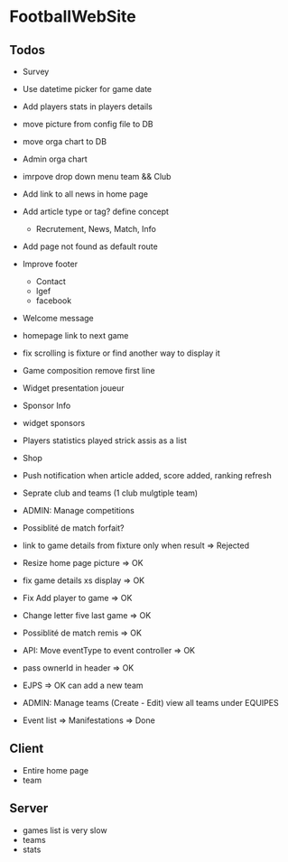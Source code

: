 # FootballWebSite

## Todos

- Survey
- Use datetime picker for game date
- Add players stats in players details
- move picture from config file to DB
- move orga chart to DB
- Admin orga chart
- imrpove drop down menu team && Club
- Add link to all news in home page
- Add article type or tag? define concept
  - Recrutement, News, Match, Info
- Add page not found as default route
- Improve footer
  - Contact
  - lgef
  - facebook
- Welcome message
- homepage link to next game
- fix scrolling is fixture or find another way to display it
- Game composition remove first line
- Widget presentation joueur
- Sponsor Info
- widget sponsors
- Players statistics played strick assis as a list
- Shop
- Push notification when article added, score added, ranking refresh
- Seprate club and teams (1 club mulgtiple team)
- ADMIN: Manage competitions
- Possiblité de match forfait?
- link to game details from fixture only when result => Rejected

- Resize home page picture => OK
- fix game details xs display => OK
- Fix Add player to game => OK
- Change letter five last game => OK
- Possiblité de match remis => OK
- API: Move eventType to event controller => OK
- pass ownerId in header => OK
- EJPS => OK can add a new team
- ADMIN: Manage teams (Create - Edit) view all teams under EQUIPES
- Event list => Manifestations => Done

## Client

- Entire home page
- team

## Server

- games list is very slow
- teams
- stats
